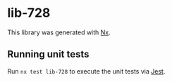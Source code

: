 # lib-728

This library was generated with [Nx](https://nx.dev).

## Running unit tests

Run `nx test lib-728` to execute the unit tests via [Jest](https://jestjs.io).
